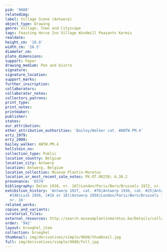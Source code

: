 ```yaml
---
pid: '9608'
relatedimg: 
label: Village Scene (Antwerp)
object_type: Drawing
genre: Village, Town and Cityscape
tags: Feasting Horse Inn Village Windmill Peasants Kermis
realdate: 
height_cm: '18.8'
width_cm: '26.5'
diameter_cm: 
plate_dimensions: 
support: Paper
drawing_medium: Pen and bistre
signature: 
signature_location: 
support_marks: 
further_inscription: 
collaborators: 
collaborator_notes: 
collectors_patrons: 
print_type: 
print_notes: 
printmaker: 
publisher: 
states: 
our_attribution: 
other_attribution_authorities: 'Bailey/Walker cat. #ANTW.PM.4'
ertz_1979: 
ertz_2008: 
bailey_walker: ANTW.PM.4
hollstein_no: 
collection_type: Public
location_country: Belgium
location_city: Antwerp
location: Antwerp, Belgium
location_collection: Museum Plantin-Moretus
location_or_most_recent_sale_notes: PK.OT.00230; A.38.2
provenance: '6574'
bibliography: Delen 1938, nr. 167|London/Paris/Bern/Brussels 1972, nr. 16, note 5
exhibition_history: 'Antwerp 1927, cat. #76|Antwerp 1936, cat. #25|Antwerp 1955, cat.
  #198|Luik 1956, [#16 or 18]|Antwerp 1958|London/Paris/Bern/Brussels 1972, under
  nr. 16'
related_works: 
copies_and_variants: 
curatorial_files: 
external_resources: http://search.museumplantinmoretus.be/Details/collect/276962
order: '942'
layout: brueghel_item
collection: brueghel
thumbnail: img/derivatives/simple/9608/thumbnail.jpg
full: img/derivatives/simple/9608/full.jpg
---
```

